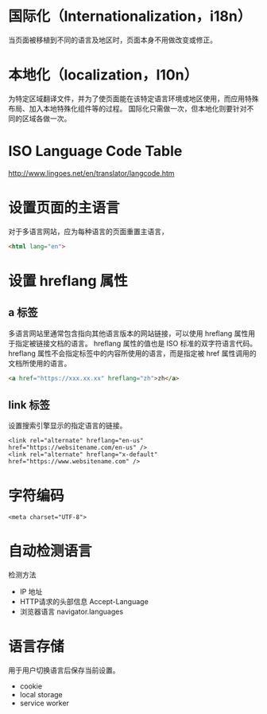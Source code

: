 # 国际化（Internationalization，i18n）
当页面被移植到不同的语言及地区时，页面本身不用做改变或修正。

# 本地化（localization，l10n）
为特定区域翻译文件，并为了使页面能在该特定语言环境或地区使用，而应用特殊布局、加入本地特殊化组件等的过程。
国际化只需做一次，但本地化则要针对不同的区域各做一次。


# ISO Language Code Table
http://www.lingoes.net/en/translator/langcode.htm

# 设置页面的主语言

对于多语言网站，应为每种语言的页面重置主语言，
```html
<html lang="en">
```

# 设置 hreflang 属性

## a 标签
多语言网站里通常包含指向其他语言版本的网站链接，可以使用 hreflang 属性用于指定被链接文档的语言。
hreflang 属性的值也是 ISO 标准的双字符语言代码。
hreflang 属性不会指定标签中的内容所使用的语言，而是指定被 href 属性调用的文档所使用的语言。

```html
<a href="https://xxx.xx.xx" hreflang="zh">zh</a>
```

## link 标签

设置搜索引擎显示的指定语言的链接。

```angular2html
<link rel="alternate" hreflang="en-us" href="https://websitename.com/en-us" />
<link rel="alternate" hreflang="x-default" href="https://www.websitename.com" />
```

# 字符编码

```angular2html
<meta charset="UTF-8">
```

# 自动检测语言

检测方法
* IP 地址
* HTTP请求的头部信息 Accept-Language
* 浏览器语言 navigator.languages

# 语言存储
用于用户切换语言后保存当前设置。

* cookie
* local storage
* service worker
